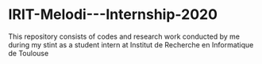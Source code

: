# IRIT-Melodi---Internship-2020

This repository consists of codes and research work conducted by me during my stint as a student intern at Institut de Recherche en Informatique de Toulouse
